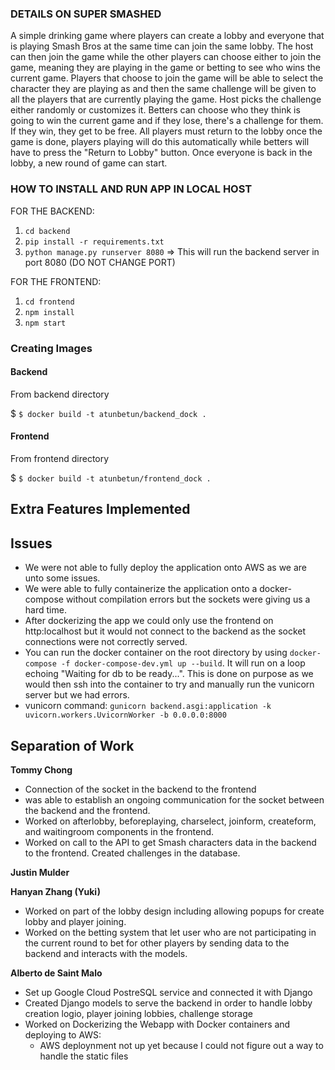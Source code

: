 ### DETAILS ON SUPER SMASHED ###
A simple drinking game where players can create a lobby and everyone that is playing Smash Bros at the same time can join the same lobby. The host can then join the game while the other players can choose either to join the game, meaning they are playing in the game or betting to see who wins the current game. Players that choose to join the game will be able to select the character they are playing as and then the same challenge will be given to all the players that are currently playing the game. Host picks the challenge either randomly or customizes it. Betters can choose who they think is going to win the current game and if they lose, there's a challenge for them. If they win, they get to be free. All players must return to the lobby once the game is done, players playing will do this automatically while betters will have to press the "Return to Lobby" button. Once everyone is back in the lobby, a new round of game can start.


### HOW TO INSTALL AND RUN APP IN LOCAL HOST ###
FOR THE BACKEND:
1. `cd backend`
2. `pip install -r requirements.txt`
3. `python manage.py runserver 8080` => This will run the backend server in port 8080 (DO NOT CHANGE PORT)

FOR THE FRONTEND:
1. `cd frontend`
2. `npm install`
3. `npm start`



### Creating Images
#### Backend
From backend directory

$ `$ docker build -t atunbetun/backend_dock .`

#### Frontend
From frontend directory

$ `$ docker build -t atunbetun/frontend_dock .`

## Extra Features Implemented

## Issues
- We were not able to fully deploy the application onto AWS as we are unto some issues.
- We were able to fully containerize the application onto a docker-compose without compilation errors but the sockets were giving us a hard time.
- After dockerizing the app we could only use the frontend on http:localhost but it would not connect to the backend as the socket connections were not correctly served.
- You can run the docker container on the root directory by using `docker-compose -f docker-compose-dev.yml up --build`. It will run on a
loop echoing "Waiting for db to be ready...". This is done on purpose as we would then ssh into the container to try and manually run the vunicorn server but we had errors.
- vunicorn command: `gunicorn backend.asgi:application -k uvicorn.workers.UvicornWorker -b 0.0.0.0:8000`

## Separation of Work

**Tommy Chong** 
- Connection of the socket in the backend to the frontend
- was able to establish an ongoing communication for the socket between the backend and the frontend. 
- Worked on afterlobby, beforeplaying, charselect, joinform, createform, and waitingroom components in the frontend. 
- Worked on call to the API to get Smash characters data in the backend to the frontend. Created challenges in the database.

**Justin Mulder** 

**Hanyan Zhang (Yuki)** 
- Worked on part of the lobby design including allowing popups for create lobby and player joining. 
- Worked on the betting system that let user who are not participating in the current round to bet for other players by sending data to the backend and interacts with the models.

**Alberto de Saint Malo** 
- Set up Google Cloud PostreSQL service and connected it with Django
- Created Django models to serve the backend in order to handle lobby creation logio, player joining lobbies, challenge storage
- Worked on Dockerizing the Webapp with Docker containers and deploying to AWS:
  - AWS deploynment not up yet because I could not figure out a way to handle the static files
